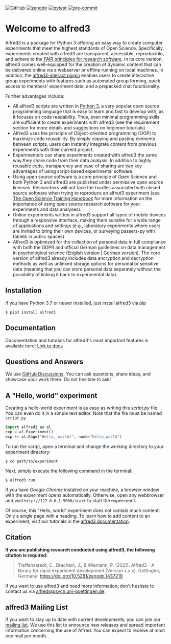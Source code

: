 ![GitHub](https://img.shields.io/github/license/ctreffe/alfred) [![zenodo](https://zenodo.org/badge/150700371.svg)](https://zenodo.org/badge/latestdoi/150700371) [![pytest](https://github.com/ctreffe/alfred/actions/workflows/pytest.yml/badge.svg)](https://github.com/ctreffe/alfred/actions/workflows/pytest.yml) [![pre-commit](https://github.com/ctreffe/alfred/actions/workflows/pre-commit.yml/badge.svg)](https://github.com/ctreffe/alfred/actions/workflows/pre-commit.yml)
# Welcome to alfred3

Alfred3 is a package for Python 3 offering an easy way to create
computer experiments that meet the highest standards of Open Science.
Specifically, experiments created with alfred3 are transparent,
accessible, reproducible, and adhere to the [FAIR principles for
research software](https://www.doi.org/10.3233/DS-190026). In its core
version, alfred3 comes well-equipped for the creation of dynamic
content that can be delivered online via a webserver or offline running
on local machines. In addition, the [alfred3-interact
plugin](https://github.com/jobrachem/alfred3-interact) enables users to
create interactive group experiments with features such as automated
group forming, quick access to members' experiment data, and a
prepacked chat functionality.

Further advantages include:

* All alfred3 scripts are written in [Python
  3](https://www.python.org/), a very popular open source programming
  language that is easy to learn and fast to develop with, as it
  focuses on code readability. Thus, even minimal programming skills
  are sufficient to create experiments with alfred3 (see the
  requirement section for more details and suggestions on beginner
  tutorials).
* Alfred3 uses the principle of Object-oriented programming (OOP) to
  maximize code reusability. By simply copying and pasting elements
  between scripts, users can instantly integrate content from previous
  experiments with their current project.
* Experimenters can share experiments created with alfred3 the same way
  they share code from their data analysis. In addition to highly
  reusable code, transparency and ease of sharing are two key
  advantages of using script-based experimental software.
* Using open source software is a core principle of Open Science and
  both Python 3 and alfred3 are published under permissive open source
  licenses. Researchers will not face the hurdles associated with
  closed source software when trying to reproduce an alfred3 experiment
  (see [The Open Science Training
  Handbook](https://open-science-training-handbook.gitbook.io/book/open-science-basics/open-research-software-and-open-source)
  for more information on the importance of using open source research
  software for your experiments and data analyses).
* Online experiments written in alfred3 support all types of mobile
  devices through a responsive interface, making them suitable for a wide range of applications and settings (e.g., laboratory experiments where users are invited to bring their own devices, or surveying passers-py with tablets in public spaces)
* Alfred3 is optimized for the collection of personal data in full
  compliance with both the GDPR and official German guidelines on data
  management in psychological science ([English
  version](https://www.dgps.de/fileadmin/documents/Empfehlungen/Data_Management_eng.pdf)
  | [German
  version](https://www.dgps.de/fileadmin/documents/Empfehlungen/Datenmanagement_deu.pdf)).
  The core version of alfred3 already includes data encryption and
  decryption methods as well as unlinked storage options for personal or
  sensitive data (meaning that you can store personal data separately
  without the possibility of linking it back to experimental data).

## Installation

If you have Python 3.7 or newer installed, just install alfred3 via pip

```
$ pip3 install alfred3
```

## Documentation

Documentation and tutorials for alfred3's most important features
is available here: [Link to docs](https://alfredo3.psych.bio.uni-goettingen.de/docs/)

## Questions and Answers

We use [GitHub Discussions](https://github.com/ctreffe/alfred/discussions/categories/q-a).
You can ask questions, share ideas, and showcase your work there. Do not
hesitate to ask!

## A "Hello, world" experiment

Creating a hello-world experiment is as easy as writing this *script.py*
file. You can even do it in a simple text editor. Note that the file
must be named ``script.py``

```python
import alfred3 as al
exp = al.Experiment()
exp += al.Page("Hello, world!", name="hello_world")
```

To run the script, open a terminal and change the working directory to
your experiment directory:

```
$ cd path/to/experiment
```

Next, simply execute the following command in the terminal::

```
$ alfred3 run
```

If you have *Google Chrome* installed on your machine, a browser window
with the experiment opens automatically. Otherwise, open any webbrowser
and visit ``http://127.0.0.1:5000/start`` to start the experiment.

Of course, this "Hello, world" experiment does not contain much content:
Only a single page with a heading. To learn how to add content to an
experiment, visit our tutorials in the [alfred3 documentation](
https://alfredo3.psych.bio.uni-goettingen.de/docs/).

## Citation

**If you are publishing research conducted using alfred3, the
following citation is required:**

>Treffenstaedt, C., Brachem, J., & Wiemann, P. (2021). Alfred3 - A
library for rapid experiment development (Version x.x.x). Göttingen,
Germany: https://doi.org/10.5281/zenodo.1437219

If you want to use alfred3 and need more information, don't hesitate to
contact us via alfred@psych.uni-goettingen.de.

## alfred3 Mailing List

If you want to stay up to date with current developments, you can join
our [mailing list](mailto:https://listserv.gwdg.de/mailman/listinfo/Alfred).
We use this list to announce new releases and spread important
information concerning the use of Alfred. You can expect to receive at
most one mail per month.
